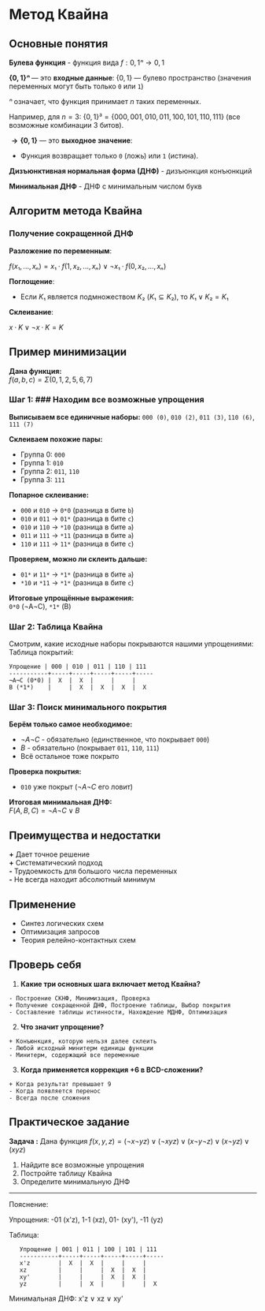 # Метод Квайна

## Основные понятия

**Булева функция** - функция вида $f: {0,1}ⁿ → {0,1}$ 

**$\{0,1\}ⁿ$**  — это  **входные данные**:
$\{0,1\}$  — булево пространство (значения переменных могут быть только  `0`  или  `1`)

$ⁿ$  означает, что функция принимает  $n$  таких переменных.
   
Например, для  $n=3$:  $\{0,1\}³ = \{000, 001, 010, 011, 100, 101, 110, 111\}$  (все возможные комбинации 3 битов).

**$→ \{0,1\}$**  — это  **выходное значение**:
- Функция возвращает только  `0`  (ложь) или  `1`  (истина).

**Дизъюнктивная нормальная форма (ДНФ)** - дизъюнкция конъюнкций  

**Минимальная ДНФ** - ДНФ с минимальным числом букв

## Алгоритм метода Квайна

### Получение сокращенной ДНФ

**Разложение по переменным**:

$f(x₁,...,xₙ) = x₁·f(1,x₂,...,xₙ) ∨ ¬x₁·f(0,x₂,...,xₙ)$

**Поглощение**:
- Если  $K₁$ является подмножеством $K₂$ $(K₁ ⊆ K₂)$, то $K₁ ∨ K₂ = K₁$

**Склеивание**:

$x·K ∨ ¬x·K = K$

## Пример минимизации

**Дана функция:**  
$f(a,b,c) = Σ(0,1,2,5,6,7)$


### Шаг 1: ### Находим все возможные упрощения
**Выписываем все единичные наборы:**
   `000 (0)`, `010 (2)`, `011 (3)`, `110 (6)`, `111 (7)`

**Склеиваем похожие пары:** 
   - Группа 0: `000`  
   - Группа 1: `010`  
   - Группа 2: `011`, `110`  
   - Группа 3: `111`  

   **Попарное склеивание:**  
   - `000` и `010` → `0*0` (разница в бите `b`)  
   - `010` и `011` → `01*` (разница в бите `c`)  
   - `010` и `110` → `*10` (разница в бите `a`)  
   - `011` и `111` → `*11` (разница в бите `a`)  
   - `110` и `111` → `11*` (разница в бите `c`)  

**Проверяем, можно ли склеить дальше:**  
   - `01*` и `11*` → `*1*` (разница в бите `a`)  
   - `*10` и `*11` → `*1*` (разница в бите `c`)  

**Итоговые упрощённые выражения:**  
   `0*0` (¬A¬C), `*1*` (B)


### Шаг 2: Таблица Квайна
Смотрим, какие исходные наборы покрываются нашими упрощениями:
Таблица покрытий:
```
Упрощение | 000 | 010 | 011 | 110 | 111  
-----------+-----+-----+-----+-----+-----  
¬A¬C (0*0) |  X  |  X  |     |     |  
B (*1*)    |     |  X  |  X  |  X  |  X

```


### Шаг 3: Поиск минимального покрытия
**Берём только самое необходимое:** 
- $¬A¬C$  - обязательно (единственное, что покрывает  `000`)
- $B$  - обязательно (покрывает  `011`,  `110`,  `111`)
- Всё остальное тоже покрыто

**Проверка покрытия:**  
   -  `010`  уже покрыт ($¬A¬C$  его ловит)
 
**Итоговая минимальная ДНФ:**  
$F(A,B,C) = ¬A¬C ∨ B$

## Преимущества и недостатки

**+** Дает точное решение  
**+** Систематический подход  
**-** Трудоемкость для большого числа переменных  
**-** Не всегда находит абсолютный минимум

## Применение

- Синтез логических схем
- Оптимизация запросов
- Теория релейно-контактных схем

## Проверь себя

1. **Какие три основных шага включает метод Квайна?**
```quiz
- Построение СКНФ, Минимизация, Проверка
+ Получение сокращенной ДНФ, Построение таблицы, Выбор покрытия
- Составление таблицы истинности, Нахождение МДНФ, Оптимизация
```
2. **Что значит упрощение?**
```quiz
+ Конъюнкция, которую нельзя далее склеить
- Любой исходный минитерм единицы функции
- Минитерм, содержащий все переменные
```
3. **Когда применяется коррекция +6 в BCD-сложении?**
 ```quiz
+ Когда результат превышает 9
- Когда появляется перенос
- Всегда после сложения
```

## Практическое задание

**Задача :** Дана функция $f(x,y,z) = (¬x¬yz) ∨ (¬xyz) ∨ (x¬y¬z) ∨ (x¬yz) ∨ (xyz)$
1. Найдите все возможные упрощения
2. Постройте таблицу Квайна
3. Определите минимальную ДНФ
---

Пояснение:

Упрощения: 
 -01 (x'z), 1-1 (xz), 01- (xy'), -11 (yz)
  
Таблица:  
 ```
    Упрощение | 001 | 011 | 100 | 101 | 111  
    -----------+-----+-----+-----+-----+-----  
    x'z        |  X  |  X  |     |     |  
    xz         |     |     |  X  |  X  |
    xy'        |     |     |  X  |  X  |  
    yz         |     |  X  |     |     |  X
```
  
Минимальная ДНФ: x'z ∨ xz ∨ xy'

